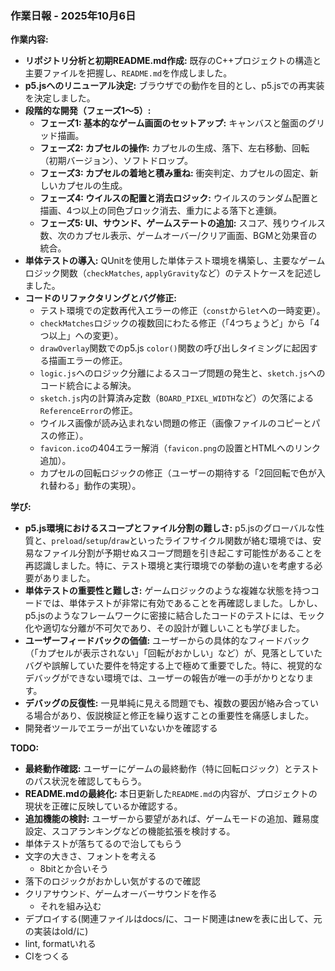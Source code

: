 ### 作業日報 - 2025年10月6日

**作業内容:**

*   **リポジトリ分析と初期README.md作成:** 既存のC++プロジェクトの構造と主要ファイルを把握し、`README.md`を作成しました。
*   **p5.jsへのリニューアル決定:** ブラウザでの動作を目的とし、p5.jsでの再実装を決定しました。
*   **段階的な開発（フェーズ1〜5）:**
    *   **フェーズ1: 基本的なゲーム画面のセットアップ:** キャンバスと盤面のグリッド描画。
    *   **フェーズ2: カプセルの操作:** カプセルの生成、落下、左右移動、回転（初期バージョン）、ソフトドロップ。
    *   **フェーズ3: カプセルの着地と積み重ね:** 衝突判定、カプセルの固定、新しいカプセルの生成。
    *   **フェーズ4: ウイルスの配置と消去ロジック:** ウイルスのランダム配置と描画、4つ以上の同色ブロック消去、重力による落下と連鎖。
    *   **フェーズ5: UI、サウンド、ゲームステートの追加:** スコア、残りウイルス数、次のカプセル表示、ゲームオーバー/クリア画面、BGMと効果音の統合。
*   **単体テストの導入:** QUnitを使用した単体テスト環境を構築し、主要なゲームロジック関数（`checkMatches`, `applyGravity`など）のテストケースを記述しました。
*   **コードのリファクタリングとバグ修正:**
    *   テスト環境での定数再代入エラーの修正（`const`から`let`への一時変更）。
    *   `checkMatches`ロジックの複数回にわたる修正（「4つちょうど」から「4つ以上」への変更）。
    *   `drawOverlay`関数でのp5.js `color()`関数の呼び出しタイミングに起因する描画エラーの修正。
    *   `logic.js`へのロジック分離によるスコープ問題の発生と、`sketch.js`へのコード統合による解決。
    *   `sketch.js`内の計算済み定数（`BOARD_PIXEL_WIDTH`など）の欠落による`ReferenceError`の修正。
    *   ウイルス画像が読み込まれない問題の修正（画像ファイルのコピーとパスの修正）。
    *   `favicon.ico`の404エラー解消（`favicon.png`の設置とHTMLへのリンク追加）。
    *   カプセルの回転ロジックの修正（ユーザーの期待する「2回回転で色が入れ替わる」動作の実現）。

**学び:**

*   **p5.js環境におけるスコープとファイル分割の難しさ:** p5.jsのグローバルな性質と、`preload`/`setup`/`draw`といったライフサイクル関数が絡む環境では、安易なファイル分割が予期せぬスコープ問題を引き起こす可能性があることを再認識しました。特に、テスト環境と実行環境での挙動の違いを考慮する必要がありました。
*   **単体テストの重要性と難しさ:** ゲームロジックのような複雑な状態を持つコードでは、単体テストが非常に有効であることを再確認しました。しかし、p5.jsのようなフレームワークに密接に結合したコードのテストには、モック化や適切な分離が不可欠であり、その設計が難しいことも学びました。
*   **ユーザーフィードバックの価値:** ユーザーからの具体的なフィードバック（「カプセルが表示されない」「回転がおかしい」など）が、見落としていたバグや誤解していた要件を特定する上で極めて重要でした。特に、視覚的なデバッグができない環境では、ユーザーの報告が唯一の手がかりとなります。
*   **デバッグの反復性:** 一見単純に見える問題でも、複数の要因が絡み合っている場合があり、仮説検証と修正を繰り返すことの重要性を痛感しました。
*   開発者ツールでエラーが出ていないかを確認する

**TODO:**

*   **最終動作確認:** ユーザーにゲームの最終動作（特に回転ロジック）とテストのパス状況を確認してもらう。
*   **README.mdの最終化:** 本日更新した`README.md`の内容が、プロジェクトの現状を正確に反映しているか確認する。
*   **追加機能の検討:** ユーザーから要望があれば、ゲームモードの追加、難易度設定、スコアランキングなどの機能拡張を検討する。
* 単体テストが落ちてるので治してもらう
* 文字の大きさ、フォントを考える
  * 8bitとか合いそう
* 落下のロジックがおかしい気がするので確認
* クリアサウンド、ゲームオーバーサウンドを作る
  * それを組み込む
* デプロイする(関連ファイルはdocs/に、コード関連はnewを表に出して、元の実装はold/に)
* lint, formatいれる
* CIをつくる
